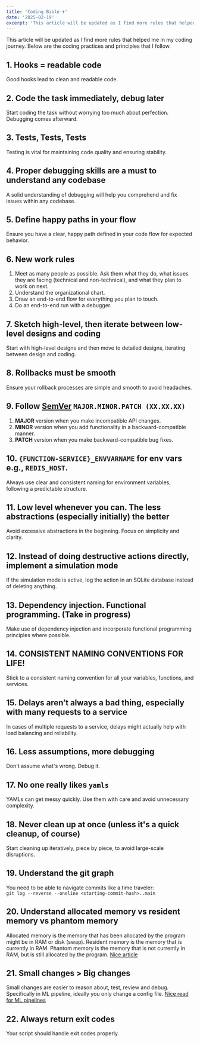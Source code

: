 ```yaml
---
title: 'Coding Bible ✝️'
date: '2025-02-19'
excerpt: 'This article will be updated as I find more rules that helped me in my coding journey.'
---
```


This article will be updated as I find more rules that helped me in my coding journey. Below are the coding practices and principles that I follow.

## 1. Hooks = readable code

Good hooks lead to clean and readable code.

## 2. Code the task immediately, debug later

Start coding the task without worrying too much about perfection. Debugging comes afterward.

## 3. Tests, Tests, Tests

Testing is vital for maintaining code quality and ensuring stability.

## 4. Proper debugging skills are a must to understand any codebase

A solid understanding of debugging will help you comprehend and fix issues within any codebase.

## 5. Define happy paths in your flow

Ensure you have a clear, happy path defined in your code flow for expected behavior.

## 6. New work rules

   1. Meet as many people as possible. Ask them what they do, what issues they are facing (technical and non-technical), and what they plan to work on next.
   2. Understand the organizational chart.
   3. Draw an end-to-end flow for everything you plan to touch.
   4. Do an end-to-end run with a debugger.

## 7. Sketch high-level, then iterate between low-level designs and coding

Start with high-level designs and then move to detailed designs, iterating between design and coding.

## 8. Rollbacks must be smooth

Ensure your rollback processes are simple and smooth to avoid headaches.

## 9. Follow [SemVer](https://semver.org/) `MAJOR.MINOR.PATCH (XX.XX.XX)`

   1. **MAJOR** version when you make incompatible API changes.
   2. **MINOR** version when you add functionality in a backward-compatible manner.
   3. **PATCH** version when you make backward-compatible bug fixes.

## 10. `{FUNCTION-SERVICE}_ENVVARNAME` for env vars e.g., `REDIS_HOST`.

Always use clear and consistent naming for environment variables, following a predictable structure.

## 11. Low level whenever you can. The less abstractions (especially initially) the better

Avoid excessive abstractions in the beginning. Focus on simplicity and clarity.

## 12. Instead of doing destructive actions directly, implement a simulation mode

If the simulation mode is active, log the action in an SQLite database instead of deleting anything.

## 13. Dependency injection. Functional programming. (Take in progress)

Make use of dependency injection and incorporate functional programming principles where possible.

## 14. CONSISTENT NAMING CONVENTIONS FOR LIFE!

Stick to a consistent naming convention for all your variables, functions, and services.

## 15. Delays aren’t always a bad thing, especially with many requests to a service

In cases of multiple requests to a service, delays might actually help with load balancing and reliability.

## 16. Less assumptions, more debugging

Don't assume what's wrong. Debug it.

## 17. No one really likes `yamls`

YAMLs can get messy quickly. Use them with care and avoid unnecessary complexity.

## 18. Never clean up at once (unless it's a quick cleanup, of course)

Start cleaning up iteratively, piece by piece, to avoid large-scale disruptions.

## 19. Understand the git graph

You need to be able to navigate commits like a time traveler:  
`git log --reverse --oneline <starting-commit-hash>..main`

## 20. Understand allocated memory vs resident memory vs phantom memory

Allocated memory is the memory that has been allocated by the program might be in RAM or disk (swap). Resident memory is the memory that is currently in RAM. Phantom memory is the memory that is not currently in RAM, but is still allocated by the program. [Nice article](https://pythonspeed.com/articles/measuring-memory-python/)

## 21. Small changes > Big changes

Small changes are easier to reason about, test, review and debug. Specifically in ML pipeline, ideally you only change a config file. [Nice read for ML pipelines](https://arxiv.org/pdf/2209.09125)


## 22. Always return exit codes

Your script should handle exit codes properly.
